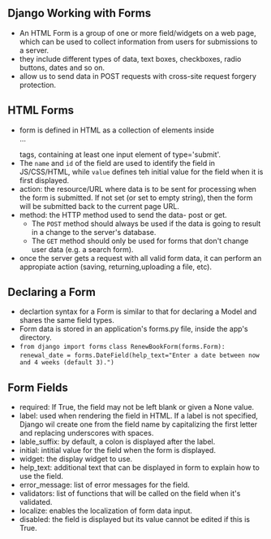 ## Django Working with Forms

- An HTML Form is a group of one or more field/widgets on a web page, which can be used to collect information from users for submissions to a server.
- they include different types of data, text boxes, checkboxes, radio buttons, dates and so on.
- allow us to send data in POST requests with cross-site request forgery protection.

## HTML Forms

- form is defined in HTML as a collection of elements inside <form>...</form> tags, containing at least one input element of type='submit'.
- The `name` and `id` of the field are used to identify the field in JS/CSS/HTML, while `value` defines teh initial value for the field when it is first displayed.
- action: the resource/URL where data is to be sent for processing when the form is submitted. If not set (or set to empty string), then the form will be submitted back to the current page URL.
- method: the HTTP method used to send the data- post or get.
    - The `POST` method should always be used if the data is going to result in a change to the server's database.
    - The `GET` method should only be used for forms that don't change user data (e.g. a search form).
- once the server gets a request with all valid form data, it can perform an appropiate action (saving, returning,uploading a file, etc).

## Declaring a Form

- declartion syntax for a Form is similar to that for declaring a Model and shares the same field types.
- Form data is stored in an application's forms.py file, inside the app's directory.
- `from django import forms`
`class RenewBookForm(forms.Form):`
    `renewal_date = forms.DateField(help_text="Enter a date between now and 4 weeks (default 3).")`

## Form Fields

- required: If True, the field may not be left blank or given a None value.
- label: used when rendering the field in HTML. If a label is not specified, Django wil create one from the field name by capitalizing the first letter and replacing underscores with spaces.
- lable_suffix: by default, a colon is displayed after the label.
- initial: intitial value for the field when the form is displayed.
- widget: the display widget to use.
- help_text: additional text that can be displayed in form to explain how to use the field.
- error_message: list of error messages for the field.
- validators: list of functions that will be called on the field when it's validated.
- localize: enables the localization of form data input.
- disabled: the field is displayed but its value cannot be edited if this is True.

